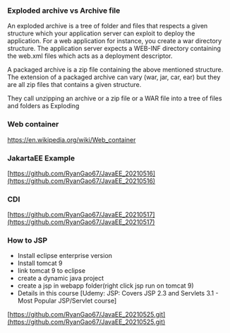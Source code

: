 ### Exploded archive vs Archive file
An exploded archive is a tree of folder and files that respects a given structure which your application server can exploit to deploy the application. For a web application for instance, you create a war directory structure. The application server expects a WEB-INF directory containing the web.xml files which acts as a deployment descriptor.

A packaged archive is a zip file containing the above mentioned structure. The extension of a packaged archive can vary (war, jar, car, ear) but they are all zip files that contains a given structure.

They call unzipping an archive or a zip file or a WAR file into a tree of files and folders as Exploding

### Web container
https://en.wikipedia.org/wiki/Web_container

### JakartaEE Example   
[https://github.com/RyanGao67/JavaEE_20210516](https://github.com/RyanGao67/JavaEE_20210516)

### CDI
[https://github.com/RyanGao67/JavaEE_20210517](https://github.com/RyanGao67/JavaEE_20210517)

### How to JSP

* Install eclipse enterprise version
* Install tomcat 9
* link tomcat 9 to eclipse
* create a dynamic java project
* create a jsp in webapp folder(right click jsp run on tomcat 9)
* Details in this course [Udemy: JSP: Covers JSP 2.3 and Servlets 3.1 - Most Popular JSP/Servlet course]

[https://github.com/RyanGao67/JavaEE_20210525.git](https://github.com/RyanGao67/JavaEE_20210525.git)
